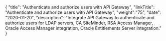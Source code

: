 {
    "title": "Authenticate and authorize users with API Gateway",
    "linkTitle": "Authenticate and authorize users with API Gateway",
    "weight":"75",
    "date": "2020-01-20",
    "description": "Integrate API Gateway to authenticate and authorize users for LDAP servers, CA SiteMinder, RSA Access Manager, Oracle Access Manager integration, Oracle Entitlements Server integration."
}
